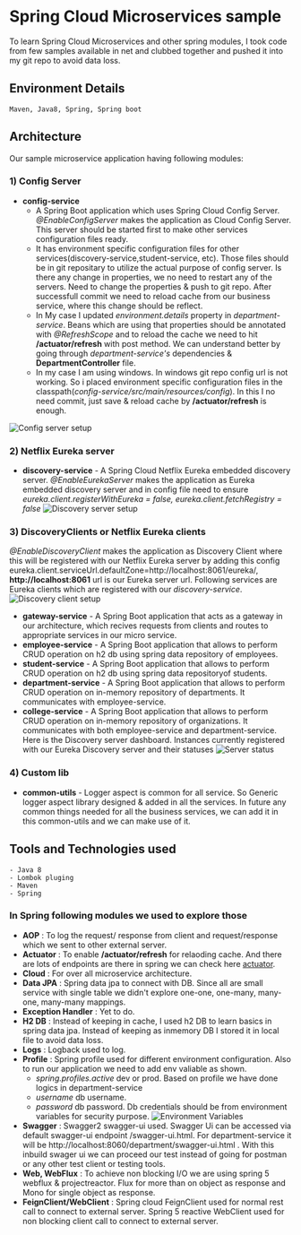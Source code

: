 # Spring Cloud Microservices sample
To learn Spring Cloud Microservices and other spring modules, I took code from few samples available in net and clubbed together and pushed it into my git repo to avoid data loss. 

## Environment Details
	Maven, Java8, Spring, Spring boot

## Architecture
Our sample microservice application having following modules:
### 1) Config Server
- **config-service** 
	- A Spring Boot application which uses Spring Cloud Config Server. *@EnableConfigServer* makes the application as Cloud Config Server. This server should be started first to make other services configuration files ready.
	- It has environment specific configuration files for other services(discovery-service,student-service, etc). Those files should be in git repositary to utilize the actual purpose of config server. Is there any change in properties, we no need to restart any of the servers. Need to change the properties & push to git repo. After successfull commit we need to reload cache from our business service, where this change should be reflect. 
	- In My case I updated *environment.details* property in *department-service*. 
	Beans which are using that properties should be annotated with *@RefreshScope* and to reload the cache we need to hit **/actuator/refresh** with post method. We can understand better by going through *department-service's* dependencies & **DepartmentController** file. 
	- In my case I am using windows. In windows git repo config url is not working. So i placed environment specific configuration files in the classpath(*config-service/src/main/resources/config*). In this I no need commit, just save & reload cache by **/actuator/refresh** is enough.

<img src="https://github.com/prasath116/university-micro-service/blob/master/readme-images/ConfigServer.png" title="Config server setup"><br/>
### 2) Netflix Eureka server
- **discovery-service** - A Spring Cloud Netflix Eureka embedded discovery server. *@EnableEurekaServer* makes the application as Eureka embedded discovery server and in config file need to ensure *eureka.client.registerWithEureka = false,    eureka.client.fetchRegistry = false*
<img src="https://github.com/prasath116/university-micro-service/blob/master/readme-images/DiscoveryServerConf.png" title="Discovery server setup"><br/>
### 3) DiscoveryClients or Netflix Eureka clients
*@EnableDiscoveryClient* makes the application as Discovery Client where this will be registered with our Netflix Eureka server by adding this config eureka.client.serviceUrl.defaultZone=http://localhost:8061/eureka/, **http://localhost:8061** url is our Eureka server url. Following services are Eureka clients which are registered with our *discovery-service*.
<img src="https://github.com/prasath116/university-micro-service/blob/master/readme-images/DiscoveryClientConf.png" title="Discovery client setup"><br/>
- **gateway-service** - A Spring Boot application that acts as a gateway in our architecture, which recives requests from clients and routes to appropriate services in our micro service.
- **employee-service** -  A Spring Boot application that allows to perform CRUD operation on h2 db using spring data repository of employees.
- **student-service** - A Spring Boot application that allows to perform CRUD operation on h2 db using spring data repositoryof students.
- **department-service** -  A Spring Boot application that allows to perform CRUD operation on in-memory repository of departments. It communicates with employee-service. 
- **college-service** -  A Spring Boot application that allows to perform CRUD operation on in-memory repository of organizations. It communicates with both employee-service and department-service.
Here is the Discovery server dashboard. Instances currently registered with our Eureka Discovery server and their statuses
<img src="https://github.com/prasath116/university-micro-service/blob/master/readme-images/DiscoveryServer.png" title="Server status"><br/>

### 4) Custom lib
- **common-utils** - Logger aspect is common for all service. So Generic logger aspect library designed & added in all the services. In future any common things needed for all the business services, we can add it in this common-utils and we can make use of it.

## Tools and Technologies used
	- Java 8
	- Lombok pluging 
	- Maven
	- Spring
### In Spring following modules we used to explore those 
- **AOP** : To log the request/ response from client and request/response which we sent to other external server.
- **Actuator** : To enable **/actuator/refresh** for relaoding cache. And there are lots of endpoints are there in spring we can check here [actuator](https://docs.spring.io/spring-boot/docs/current/reference/html/actuator.html).
- **Cloud** : For over all microservice architecture.
- **Data JPA** : Spring data jpa to connect with DB. Since all are small service with single table we didn't explore one-one, one-many, many-one, many-many mappings.
- **Exception Handler** : Yet to do.
- **H2 DB** : Instead of keeping in cache, I used h2 DB to learn basics in spring data jpa. Instead of keeping as inmemory DB I stored it in local file to avoid data loss.
- **Logs** : Logback used to log.
- **Profile** : Spring profile used for different environment configuration. Also to run our application we need to add env valiable as shown.
	- *spring.profiles.active* dev or prod. Based on profile we have done logics in department-service
	- *username* db username.
	- *password* db password. Db credentials should be from environment variables for security purpose.
			<img src="https://github.com/prasath116/university-micro-service/blob/master/readme-images/EnvVariables.PNG" title="Environment Variables"><br/>
- **Swagger** : Swagger2 swagger-ui used. Swagger Ui can be accessed via default swagger-ui endpoint /swagger-ui.html. For department-service it will be http://localhost:8060/department/swagger-ui.html . With this inbuild swager ui we can proceed our test instead of going for postman or any other test client or testing tools.
- **Web, WebFlux** : To achieve non blocking I/O we are using spring 5 webflux & projectreactor. Flux for more than on object as response and Mono for single object as response.
- **FeignClient/WebClient** : Spring cloud FeignClient used for normal rest call to connect to external server. Spring 5 reactive WebClient used for non blocking client call to connect to external server.
